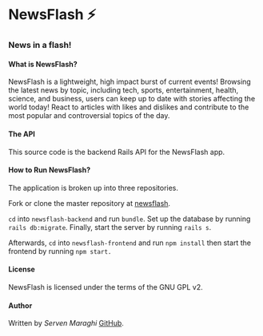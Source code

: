 # NewsFlash ⚡

### News in a flash!

#### What is NewsFlash?

NewsFlash is a lightweight, high impact burst of current events! Browsing the latest news by topic, including tech, sports, entertainment, health, science, and business, users can keep up to date with stories affecting the world today! React to articles with likes and dislikes and contribute to the most popular and controversial topics of the day.

#### The API

This source code is the backend Rails API for the NewsFlash app. 

#### How to Run NewsFlash?

The application is broken up into three repositories.

Fork or clone the master repository at [newsflash](https://github.com/smaraghi/newsflash).

`cd` into `newsflash-backend` and run `bundle`. Set up the database by running `rails db:migrate`. Finally, start the server by running `rails s`. 

Afterwards, `cd` into `newsflash-frontend` and run `npm install` then start the frontend by running `npm start.`

#### License

NewsFlash is licensed under the terms of the GNU GPL v2.

#### Author

Written by _Serven Maraghi_ [GitHub](https://github.com/smaraghi/).
